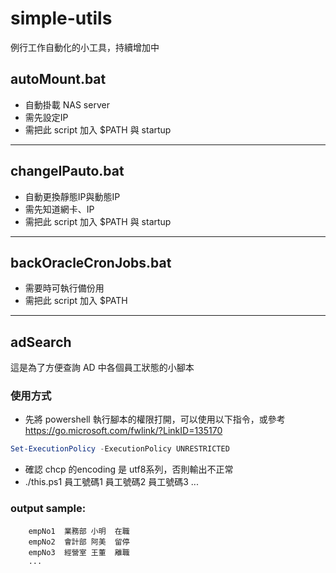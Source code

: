 # simple-utils
例行工作自動化的小工具，持續增加中

## autoMount.bat 
* 自動掛載 NAS server
* 需先設定IP
* 需把此 script 加入 $PATH 與 startup
---
## changeIPauto.bat 
* 自動更換靜態IP與動態IP
* 需先知道網卡、IP
* 需把此 script 加入 $PATH 與 startup
---
## backOracleCronJobs.bat 
* 需要時可執行備份用
* 需把此 script 加入 $PATH
---
## adSearch
這是為了方便查詢 AD 中各個員工狀態的小腳本

### 使用方式
* 先將 powershell 執行腳本的權限打開，可以使用以下指令，或參考 https://go.microsoft.com/fwlink/?LinkID=135170
```powershell
Set-ExecutionPolicy -ExecutionPolicy UNRESTRICTED
```
* 確認 chcp 的encoding 是 utf8系列，否則輸出不正常
* ./this.ps1 員工號碼1 員工號碼2 員工號碼3 ...

### output sample:
        empNo1	業務部	小明  在職
        empNo2	會計部	阿美  留停
        empNo3	經營室	王董  離職
        ...
